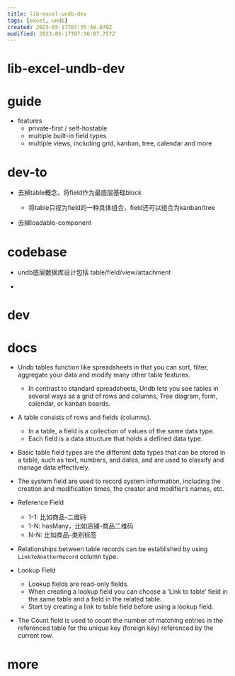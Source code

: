 ```yaml
---
title: lib-excel-undb-dev
tags: [excel, undb]
created: 2023-05-17T07:35:48.070Z
modified: 2023-05-17T07:36:07.757Z
---
```


# lib-excel-undb-dev

# guide

- features
  - private-first / self-hostable
  - multiple built-in field types
  - multiple views, including grid, kanban, tree, calendar and more
# dev-to
- 去掉table概念，将field作为最底层基础block
  - 将table只视为field的一种具体组合，field还可以组合为kanban/tree

- 去掉loadable-component
# codebase
- undb底层数据库设计包括 table/field/view/attachment


- 
# dev

# docs

- Undb tables function like spreadsheets in that you can sort, filter, aggregate your data and modify many other table features. 
  - In contrast to standard spreadsheets, Undb lets you see tables in several ways as a grid of rows and columns, Tree diagram, form, calendar, or kanban boards.

- A table consists of rows and fields (columns).
  - In a table, a field is a collection of values of the same data type. 
  - Each field is a data structure that holds a defined data type.

- Basic table field types are the different data types that can be stored in a table, such as text, numbers, and dates, and are used to classify and manage data effectively.

- The system field are used to record system information, including the creation and modification times, the creator and modifier’s names, etc. 

- Reference Field
  - 1-1: 比如商品-二维码
  - 1-N: hasMany，比如店铺-商品二维码
  - N-N: 比如商品-类别标签
- Relationships between table records can be established by using `LinkToAnotherRecord` column type.

- Lookup Field
  - Lookup fields are read-only fields. 
  - When creating a lookup field you can choose a ‘Link to table’ field in the same table and a field in the related table.
  - Start by creating a link to table field before using a lookup field.
- The Count field is used to count the number of matching entries in the referenced table for the unique key (foreign key) referenced by the current row. 
# more
